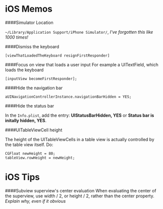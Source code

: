 iOS Memos
=========

####Simulator Location

`~/Library/Application Support/iPhone Simulator/`, _I've forgotten this like 1000 times!_

####Dismiss the keyboard

```objc
[viewThatLoadedTheKeyboard resignFirstResponder]
```

####Focus on view that loads a user input
For example a UITextField, which loads the keyboard

```objc
[inputView becomeFirstResponder];
```
	
####Hide the navigation bar

```objc
aUINavigationControllerInstance.navigationBarHidden = YES;
```
	
####Hide the status bar

In the `Info.plist`, add the entry: **UIStatusBarHidden, YES** or **Status bar is initally hidden, YES**.	
	
####UITableViewCell height

The height of the UITableViewCells in a table view is actually controlled by the table view itself. Do:

```objc
CGFloat newHeight = 80;
tableView.rowHeight = newHeight;
```
	
iOS Tips
========

####Subview superview's center evaluation
When evaluating the center of the superview, use width / 2, or height / 2, rather than the center property. _Explain why, even if it obvious_
